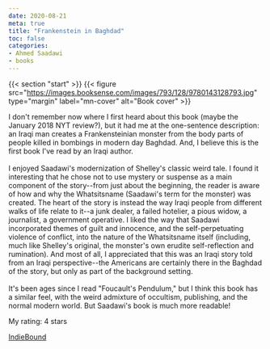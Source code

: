 ```yaml
---
date: 2020-08-21
meta: true
title: "Frankenstein in Baghdad"
toc: false
categories:
- Ahmed Saadawi
- books
---
```


{{< section "start" >}}
{{< figure src="https://images.booksense.com/images/793/128/9780143128793.jpg" type="margin" label="mn-cover" alt="Book cover" >}}

I don't remember now where I first heard about this book (maybe the January 2018 NYT review?), but it had me at the one-sentence description: an Iraqi man creates a Frankensteinian monster from the body parts of people killed in bombings in modern day Baghdad. And, I believe this is the first book I've read by an Iraqi author.<br /><br />I enjoyed Saadawi's modernization of Shelley's classic weird tale. I found it interesting that he chose not to use mystery or suspense as a main component of the story--from just about the beginning, the reader is aware of how and why the Whatsitsname (Saadawi's term for the monster) was created. The heart of the story is instead the way Iraqi people from different walks of life relate to it--a junk dealer, a failed hotelier, a pious widow, a journalist, a government operative. I liked the way that Saadawi incorporated themes of guilt and innocence, and the self-perpetuating violence of conflict, into the nature of the Whatsitsname itself (including, much like Shelley's original, the monster's own erudite self-reflection and rumination). And most of all, I appreciated that this was an Iraqi story told from an Iraqi perspective--the Americans are certainly there in the Baghdad of the story, but only as part of the background setting.<br /><br />It's been ages since I read "Foucault's Pendulum," but I think this book has a similar feel, with the weird admixture of occultism, publishing, and the normal modern world. But Saadawi's book is much more readable!

My rating: 4 stars  

[IndieBound](https://www.indiebound.org/book/9780143128793)
